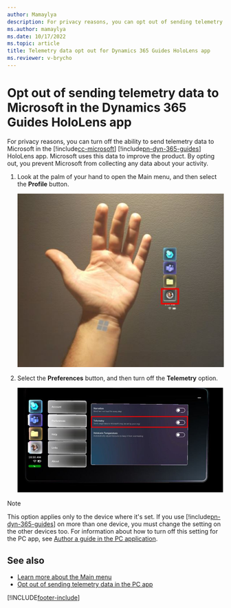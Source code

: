 ```yaml
---
author: Mamaylya
description: For privacy reasons, you can opt out of sending telemetry data to Microsoft in the Microsoft Dynamics 365 Guides HoloLens app.
ms.author: mamaylya
ms.date: 10/17/2022
ms.topic: article
title: Telemetry data opt out for Dynamics 365 Guides HoloLens app
ms.reviewer: v-brycho
---
```


# Opt out of sending telemetry data to Microsoft in the Dynamics 365 Guides HoloLens app

For privacy reasons, you can turn off the ability to send telemetry data to Microsoft in the [!include[cc-microsoft](../includes/cc-microsoft.md)] [!include[pn-dyn-365-guides](../includes/pn-dyn-365-guides.md)] HoloLens app. Microsoft uses this data to improve the product. By opting out, you prevent Microsoft from collecting any data about your activity.

1. Look at the palm of your hand to open the Main menu, and then select the **Profile** button.

    ![Settings button on Main menu.](media/main-menu-profile-settings.JPG "Settings button on Main menu")

2. Select the **Preferences** button, and then turn off the **Telemetry** option.

    ![Screenshot of Telemetry option.](media/hololens-settings-telemetry.JPG "Screenshot of Telemetry option")

> [!NOTE]
> This option applies only to the device where it's set. If you use [!include[pn-dyn-365-guides](../includes/pn-dyn-365-guides.md)] on more than one device, you must change the setting on the other devices too. For information about how to turn off this setting for the PC app, see [Author a guide in the PC application](pc-app-overview.md).

## See also

- [Learn more about the Main menu](main-menu.md)
- [Opt out of sending telemetry data in the PC app](data-opt-out-pc-app.md)


[!INCLUDE[footer-include](../includes/footer-banner.md)]
